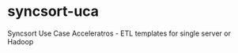 syncsort-uca
============

Syncsort Use Case Acceleratros - ETL templates for single server or Hadoop
